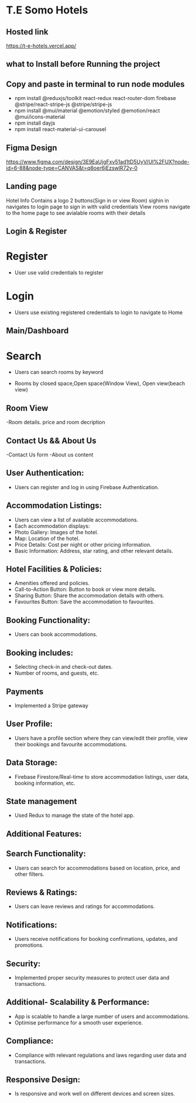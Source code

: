 # T.E Somo Hotels

## Hosted link
https://t-e-hotels.vercel.app/

## what to Install before Running the project
## Copy and paste in terminal to run node modules

- npm install @reduxjs/toolkit react-redux react-router-dom firebase @stripe/react-stripe-js @stripe/stripe-js
- npm install @mui/material @emotion/styled @emotion/react @mui/icons-material
- npm install dayjs
- npm install react-material-ui-carousel

## Figma Design
https://www.figma.com/design/3E9EaUjgFxv51ad1tD5UyV/UI%2FUX?node-id=6-88&node-type=CANVAS&t=q8oer6jEzswlR72y-0

## Landing page

Hotel Info
Contains a logo 2 buttons(Sign in or view Room)
sighin in navigates to login page to sign in with valid credentials
View rooms navigate to the home page to see avialable rooms with their details

## Login & Register

# Register

- User use valid credentials to register

# Login

- Users use existing registered credentials to login to navigate to Home

## Main/Dashboard

# Search

- Users can search rooms by keyword

- Rooms by closed space,Open space(Window View), Open view(beach view)

## Room View

-Room details. price and room decription

## Contact Us && About Us
-Contact Us form
-About us content

## User Authentication:
- Users can register and log in using Firebase Authentication.
## Accommodation Listings:
- Users can view a list of available accommodations.
- Each accommodation displays:
- Photo Gallery: Images of the hotel.
- Map: Location of the hotel.
- Price Details: Cost per night or other pricing information.
- Basic Information: Address, star rating, and other relevant details.
## Hotel Facilities & Policies: 
- Amenities offered and policies.
- Call-to-Action Button: Button to book or view more details.
- Sharing Button: Share the accommodation details with others.
- Favourites Button: Save the accommodation to favourites.
## Booking Functionality:
- Users can book accommodations.
## Booking includes:
- Selecting check-in and check-out dates.
- Number of rooms, and guests, etc.
## Payments
- Implemented a Stripe gateway
## User Profile:
- Users have a profile section where they can view/edit their profile, view their bookings and favourite accommodations.
## Data Storage:
- Firebase Firestore/Real-time to store accommodation listings, user data, booking information, etc.
## State management
- Used Redux to manage the state of the hotel app.
## Additional Features:
## Search Functionality: 
- Users can search for accommodations based on location, price, and other filters.
## Reviews & Ratings: 
- Users can leave reviews and ratings for accommodations.
## Notifications: 
- Users receive notifications for booking confirmations, updates, and promotions.
## Security:
- Implemented proper security measures to protect user data and transactions.
## Additional- Scalability & Performance:
- App is scalable to handle a large number of users and accommodations.
- Optimise performance for a smooth user experience.
## Compliance:
- Compliance with relevant regulations and laws regarding user data and transactions.
## Responsive Design:
- Is responsive and work well on different devices and screen sizes.


